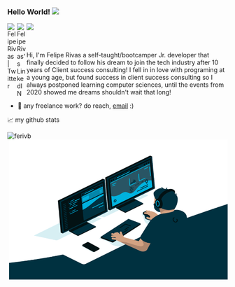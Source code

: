 ### Hello World! <img src="https://media.giphy.com/media/hvRJCLFzcasrR4ia7z/giphy.gif" width="25px">
<a href="https://twitter.com/NoobDevSaysWhat">
  <img align="left" alt="Felipe Rivas | Twitter" width="22px" src="https://raw.githubusercontent.com/peterthehan/peterthehan/master/assets/twitter.svg" />
</a>
<a href="https://www.linkedin.com/in/felipe-rivas-833863178/">
  <img align="left" alt="Felipe Rivas's LinkedIN" width="22px" src="https://raw.githubusercontent.com/peterthehan/peterthehan/master/assets/linkedin.svg" />
</a>

![](https://visitor-badge.glitch.me/badge?page_id=ferivb.ferivb)

<br />

Hi, I'm Felipe Rivas a self-taught/bootcamper Jr. developer that finally decided to follow his dream to join the tech industry after 10 years of Client success consulting! I fell in in love with programing at a young age, but found success in client success consulting so I always postponed learning computer sciences, until the events from 2020 showed me dreams shouldn't wait that long!
  
- 💼 any freelance work? do reach, [email](mailto:fe.rivasb@gmail.com) :)

📈 my github stats

<p align="left"> <img src="https://github-readme-stats.vercel.app/api?username=ferivb&show_icons=true&theme=gotham" alt="ferivb" />


  <img align="right" alt="GIF" src="https://github.com/ferivb/ferivb/blob/main/code.gif?raw=true" width="500" height="320" />

